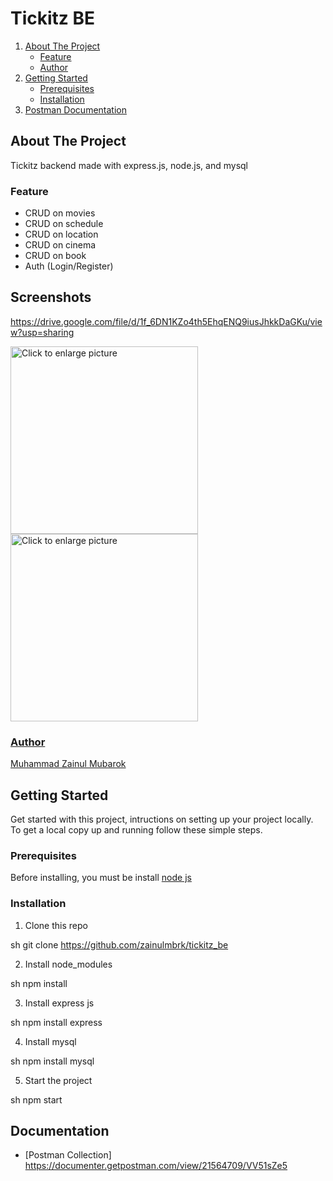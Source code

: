 # Tickitz BE

<ol>
    <li>
      <a href="#about-the-project">About The Project</a>
      <ul>
        <li><a href="#feature">Feature</a></li>
        <li><a href="#feature">Author</a></li>
      </ul>
    </li>
    <li>
      <a href="#getting-started">Getting Started</a>
      <ul>
        <li><a href="#prerequisites">Prerequisites</a></li>
        <li><a href="#installation">Installation</a></li>
      </ul>
    </li>
  <li>
      <a href="#documentation">Postman Documentation</a>
    </li>
</ol>

## About The Project
Tickitz backend made with express.js, node.js, and mysql

### Feature
- CRUD on movies
- CRUD on schedule
- CRUD on location
- CRUD on cinema
- CRUD on book
- Auth (Login/Register)

## Screenshots
https://drive.google.com/file/d/1f_6DN1KZo4th5EhqENQ9iusJhkkDaGKu/view?usp=sharing
  
<div  align="start">
<a href="https://drive.google.com/uc?export=view&id=1Gz9CJ6IRJsW5yrmj5EGMyMym-Izezavd"><img src="https://drive.google.com/uc?export=view&id=1Gz9CJ6IRJsW5yrmj5EGMyMym-Izezavd" style="width: 300px; max-width: 100%; height: auto" title="Click to enlarge picture" />
    <a href="https://drive.google.com/uc?export=view&id=1f_6DN1KZo4th5EhqENQ9iusJhkkDaGKu"><img src="https://drive.google.com/uc?export=view&id=1f_6DN1KZo4th5EhqENQ9iusJhkkDaGKu" style="width: 300px; max-width: 100%; height: auto" title="Click to enlarge picture" />

### Author
[Muhammad Zainul Mubarok](https://github.com/zainulmbrk)

## Getting Started

Get started with this project, intructions on setting up your project locally.<br />
To get a local copy up and running follow these simple steps.
### Prerequisites

Before installing, you must be install [node js](https://nodejs.org) 
### Installation

1. Clone this repo
 
sh
git clone https://github.com/zainulmbrk/tickitz_be

2. Install node_modules

sh
npm install

3. Install express js

sh
npm install express

4. Install mysql

sh
npm install mysql

5. Start the project

sh
npm start


## Documentation

- [Postman Collection]
https://documenter.getpostman.com/view/21564709/VV51sZe5
